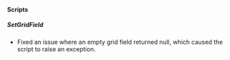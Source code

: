 
#### Scripts
##### SetGridField
- Fixed an issue where an empty grid field returned null, which caused the script to raise an exception.
